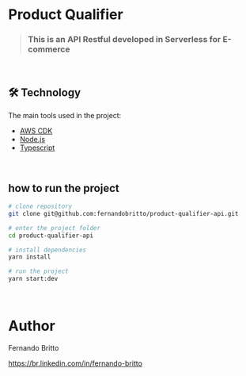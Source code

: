# Product Qualifier

> ### This is an API Restful developed in Serverless for E-commerce

&nbsp;&nbsp;&nbsp;

## 🛠 Technology

The main tools used in the project:

- [AWS CDK][aws_cdk]
- [Node.js][nodejs]
- [Typescript][typescript]

[aws_cdk]: https://aws.amazon.com/cdk/
[nodejs]: https://nodejs.org/
[typescript]: https://www.typescriptlang.org/

&nbsp;&nbsp;

## how to run the project

```bash
# clone repository
git clone git@github.com:fernandobritto/product-qualifier-api.git

# enter the project folder
cd product-qualifier-api

# install dependencies
yarn install

# run the project
yarn start:dev
```

&nbsp;&nbsp;&nbsp;

# Author

Fernando Britto

<https://br.linkedin.com/in/fernando-britto>
